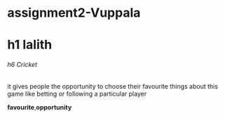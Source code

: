 
# assignment2-Vuppala

# h1 lalith 

###### h6 Cricket 

 it gives people the opportunity to choose their favourite things about this game like betting or following a particular player

**favourite**,**opportunity**

